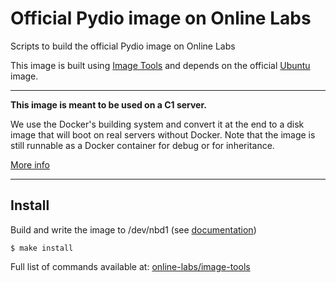 Official Pydio image on Online Labs
====================================

Scripts to build the official Pydio image on Online Labs

This image is built using [Image Tools](https://github.com/online-labs/image-tools) and depends on the official [Ubuntu](https://github.com/online-labs/image-ubuntu) image.

---

**This image is meant to be used on a C1 server.**

We use the Docker's building system and convert it at the end to a disk image that will boot on real servers without Docker. Note that the image is still runnable as a Docker container for debug or for inheritance.

[More info](https://github.com/online-labs/image-tools#docker-based-builder)

---

Install
-------

Build and write the image to /dev/nbd1 (see [documentation](https://doc.cloud.online.net/howto/create_image.html))

    $ make install

Full list of commands available at: [online-labs/image-tools](https://github.com/online-labs/image-tools/tree/master#commands)
